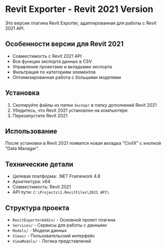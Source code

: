 # Revit Exporter - Revit 2021 Version

Это версия плагина Revit Exporter, адаптированная для работы с Revit 2021 API.

## Особенности версии для Revit 2021

- Совместимость с Revit 2021 API
- Все функции экспорта данных в CSV
- Управление проектами и вкладками экспорта
- Фильтрация по категориям элементов
- Оптимизированная работа с большими моделями

## Установка

1. Скопируйте файлы из папки `Экспорт` в папку дополнений Revit 2021
2. Убедитесь, что Revit 2021 установлен на компьютере
3. Перезапустите Revit 2021

## Использование

После установки в Revit 2021 появится новая вкладка "CivilX" с кнопкой "Data Manager".

## Технические детали

- Целевая платформа: .NET Framework 4.8
- Архитектура: x64
- Совместимость: Revit 2021
- API пути: `C:\Projects\1.RevitFiles\2021 API\`

## Структура проекта

- `RevitExporterAddin/` - Основной проект плагина
- `Services/` - Сервисы для работы с данными
- `Models/` - Модели данных
- `Views/` - Пользовательский интерфейс
- `ViewModels/` - Логика представлений

